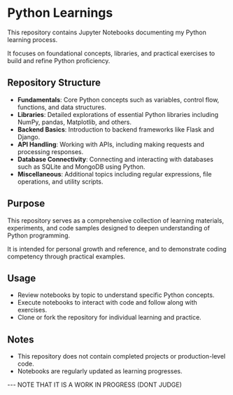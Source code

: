 # Python Learnings

This repository contains Jupyter Notebooks documenting my Python learning process. 

It focuses on foundational concepts, libraries, and practical exercises to build and refine Python proficiency.

## Repository Structure

- **Fundamentals**: Core Python concepts such as variables, control flow, functions, and data structures.
- **Libraries**: Detailed explorations of essential Python libraries including NumPy, pandas, Matplotlib, and others.
- **Backend Basics**: Introduction to backend frameworks like Flask and Django.
- **API Handling**: Working with APIs, including making requests and processing responses.
- **Database Connectivity**: Connecting and interacting with databases such as SQLite and MongoDB using Python.
- **Miscellaneous**: Additional topics including regular expressions, file operations, and utility scripts.

## Purpose

This repository serves as a comprehensive collection of learning materials, experiments, and code samples designed to deepen understanding of Python programming. 

It is intended for personal growth and reference, and to demonstrate coding competency through practical examples.

## Usage

- Review notebooks by topic to understand specific Python concepts.
- Execute notebooks to interact with code and follow along with exercises.
- Clone or fork the repository for individual learning and practice.

## Notes

- This repository does not contain completed projects or production-level code.
- Notebooks are regularly updated as learning progresses.

--- NOTE THAT IT IS A WORK IN PROGRESS (DONT JUDGE)

